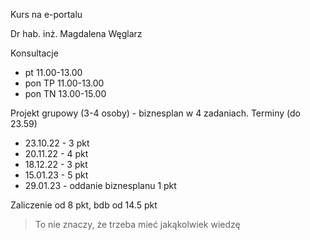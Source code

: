 Kurs na e-portalu

Dr hab. inż. Magdalena Węglarz

Konsultacje
* pt 11.00-13.00
* pon TP 11.00-13.00
* pon TN 13.00-15.00

Projekt grupowy (3-4 osoby) - biznesplan w 4 zadaniach. Terminy (do 23.59)

* 23.10.22 - 3 pkt
* 20.11.22 - 4 pkt
* 18.12.22 - 3 pkt
* 15.01.23 - 5 pkt
* 29.01.23 - oddanie biznesplanu 1 pkt

Zaliczenie od 8 pkt, bdb od 14.5 pkt

> To nie znaczy, że trzeba mieć jakąkolwiek wiedzę